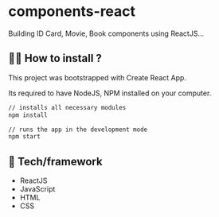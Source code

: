 # components-react

Building ID Card, Movie, Book components using ReactJS...

## :man_technologist: How to install ?

This project was bootstrapped with Create React App.

Its required to have NodeJS, NPM installed on your computer.
```sh
// installs all necessary modules
npm install
```
```sh
// runs the app in the development mode
npm start
```

## 🚀 Tech/framework 

* ReactJS
* JavaScript
* HTML
* CSS

